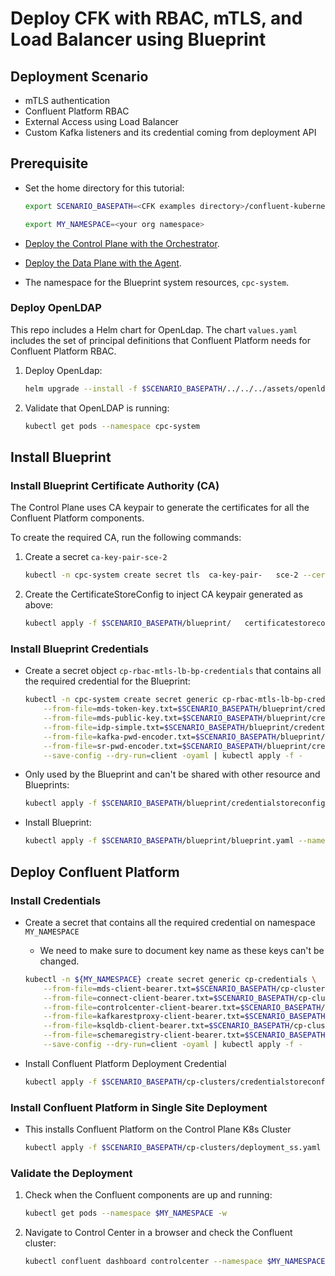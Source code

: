 # Deploy CFK with RBAC, mTLS, and Load Balancer using Blueprint

## Deployment Scenario
- mTLS authentication
- Confluent Platform RBAC 
- External Access using Load Balancer
- Custom Kafka listeners and its credential coming from deployment API

## Prerequisite
- Set the home directory for this tutorial:

  ```bash
  export SCENARIO_BASEPATH=<CFK examples directory>/confluent-kubernetes-examples/blueprints-early-access/scenario/cp-rbac-mtls-lb
  ```

  ```bash
  export MY_NAMESPACE=<your org namespace>
  ``` 

- [Deploy the Control Plane with the Orchestrator](../quickstart-deploy/local-deployment.rst#deploy-control-plane).

- [Deploy the Data Plane with the Agent](../quickstart-deploy/local-deployment.rst#deploy-local-data-plane).

- The namespace for the Blueprint system resources, `cpc-system`.

### Deploy OpenLDAP
This repo includes a Helm chart for OpenLdap. The chart `values.yaml` includes the set of principal definitions that Confluent Platform needs for Confluent Platform RBAC.

1. Deploy OpenLdap:

   ```bash
   helm upgrade --install -f $SCENARIO_BASEPATH/../../../assets/openldap/ldaps-rbac.yaml test-ldap    $SCENARIO_BASEPATH/../../../assets/openldap --namespace cpc-system
   ```

1. Validate that OpenLDAP is running:

   ```bash
   kubectl get pods --namespace cpc-system
   ```

## Install Blueprint

### Install Blueprint Certificate Authority (CA)

The Control Plane uses CA keypair to generate the certificates for all the Confluent Platform
components. 

To create the required CA, run the following commands:

1. Create a secret `ca-key-pair-sce-2`

   ```bash
   kubectl -n cpc-system create secret tls  ca-key-pair-   sce-2 --cert=/tmp/cpc-ca.pem --key=/tmp/cpc-ca-key.pem
   ```

2. Create the CertificateStoreConfig to inject CA keypair generated as above:

   ```bash
   kubectl apply -f $SCENARIO_BASEPATH/blueprint/   certificatestoreconfig.yaml --namespace cpc-system
   ```

### Install Blueprint Credentials

- Create a secret object `cp-rbac-mtls-lb-bp-credentials` that contains all the required credential for the Blueprint:

  ```bash
  kubectl -n cpc-system create secret generic cp-rbac-mtls-lb-bp-credentials \
      --from-file=mds-token-key.txt=$SCENARIO_BASEPATH/blueprint/credentials/mds-token-key.txt \
      --from-file=mds-public-key.txt=$SCENARIO_BASEPATH/blueprint/credentials/mds-public-key.txt \
      --from-file=idp-simple.txt=$SCENARIO_BASEPATH/blueprint/credentials/idp-simple.txt  \
      --from-file=kafka-pwd-encoder.txt=$SCENARIO_BASEPATH/blueprint/credentials/kafka-pwd-encoder.txt  \
      --from-file=sr-pwd-encoder.txt=$SCENARIO_BASEPATH/blueprint/credentials/sr-pwd-encoder.txt  \
      --save-config --dry-run=client -oyaml | kubectl apply -f -
  ```

- Only used by the Blueprint and can't be shared with other resource and Blueprints:

  ```bash
  kubectl apply -f $SCENARIO_BASEPATH/blueprint/credentialstoreconfig.yaml --namespace cpc-system
  ```

- Install Blueprint:

  ```bash
  kubectl apply -f $SCENARIO_BASEPATH/blueprint/blueprint.yaml --namespace cpc-system
  ```


## Deploy Confluent Platform 

### Install Credentials

- Create a secret that contains all the required credential on namespace `MY_NAMESPACE`
  - We need to make sure to document key name as these keys can't be changed.

  ```bash
  kubectl -n ${MY_NAMESPACE} create secret generic cp-credentials \
      --from-file=mds-client-bearer.txt=$SCENARIO_BASEPATH/cp-clusters/credentials/mds-client-bearer.txt \
      --from-file=connect-client-bearer.txt=$SCENARIO_BASEPATH/cp-clusters/credentials/connect-client-bearer.txt \
      --from-file=controlcenter-client-bearer.txt=$SCENARIO_BASEPATH/cp-clusters/credentials/controlcenter-client-  bearer.txt \
      --from-file=kafkarestproxy-client-bearer.txt=$SCENARIO_BASEPATH/cp-clusters/credentials/kafkarestproxy-client-  bearer.txt \
      --from-file=ksqldb-client-bearer.txt=$SCENARIO_BASEPATH/cp-clusters/credentials/ksqldb-client-bearer.txt \
      --from-file=schemaregistry-client-bearer.txt=$SCENARIO_BASEPATH/cp-clusters/credentials/schemaregistry-client-  bearer.txt \
      --save-config --dry-run=client -oyaml | kubectl apply -f -
  ```

- Install Confluent Platform Deployment Credential

  ```bash
  kubectl apply -f $SCENARIO_BASEPATH/cp-clusters/credentialstoreconfig.yaml -n ${MY_NAMESPACE}
  ```

### Install Confluent Platform in Single Site Deployment
- This installs Confluent Platform on the Control Plane K8s Cluster

  ```bash
  kubectl apply -f $SCENARIO_BASEPATH/cp-clusters/deployment_ss.yaml -n ${MY_NAMESPACE}
  ```
### Validate the Deployment

1. Check when the Confluent components are up and running:
   
   ```bash 
   kubectl get pods --namespace $MY_NAMESPACE -w
   ```

2. Navigate to Control Center in a browser and check the Confluent cluster:

   ```bash       
   kubectl confluent dashboard controlcenter --namespace $MY_NAMESPACE
